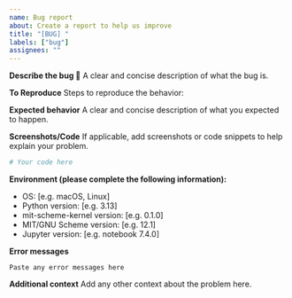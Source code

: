 ```yaml
---
name: Bug report
about: Create a report to help us improve
title: "[BUG] "
labels: ["bug"]
assignees: ""
---
```


**Describe the bug 🐛**
A clear and concise description of what the bug is.

**To Reproduce**
Steps to reproduce the behavior:


**Expected behavior**
A clear and concise description of what you expected to happen.

**Screenshots/Code**
If applicable, add screenshots or code snippets to help explain your problem.

```python
# Your code here
```

**Environment (please complete the following information):**

- OS: [e.g. macOS, Linux]
- Python version: [e.g. 3.13]
- mit-scheme-kernel version: [e.g. 0.1.0]
- MIT/GNU Scheme version: [e.g. 12.1]
- Jupyter version: [e.g. notebook 7.4.0]

**Error messages**

```
Paste any error messages here
```

**Additional context**
Add any other context about the problem here.
